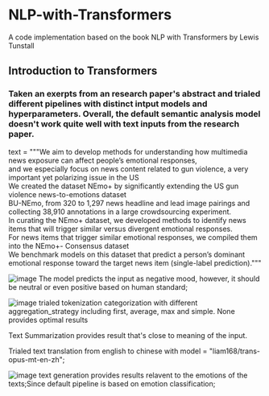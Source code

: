 # NLP-with-Transformers
A code implementation based on the book NLP with Transformers by Lewis Tunstall

## Introduction to Transformers
### Taken an exerpts from an research paper's abstract and trialed different pipelines with distinct intput models and hyperparameters. Overall, the default semantic analysis model doesn't work quite well with text inputs from the research paper.

text = """We aim to develop methods for understanding how multimedia news exposure can affect people’s emotional responses, \
and we especially focus on news content related to gun violence, a very important yet polarizing issue in the US \
We created the dataset NEmo+ by significantly extending the US gun violence news-to-emotions dataset \
BU-NEmo, from 320 to 1,297 news headline and lead image pairings and collecting 38,910 annotations in a large crowdsourcing experiment. \
In curating the NEmo+ dataset, we developed methods to identify news items that will trigger similar versus divergent emotional responses. \
For news items that trigger similar emotional responses, we compiled them into the NEmo+- Consensus dataset \
We benchmark models on this dataset that predict a person’s dominant emotional response toward the target news item (single-label prediction)."""

![image](https://user-images.githubusercontent.com/80212154/230265848-8c43230a-e838-4442-ace9-5bd4a97f66fa.png)
The model predicts the input as negative mood, however, it should be neutral or even positive based on human standard;

![image](https://user-images.githubusercontent.com/80212154/230266516-cfc8c6c5-60e8-4767-a346-19e16f584f6e.png)
trialed tokenization categorization with different aggregation_strategy including first, average, max and simple. None provides optimal results

Text Summarization provides result that's close to meaning of the input.

Trialed text translation from english to chinese with model = "liam168/trans-opus-mt-en-zh";

![image](https://user-images.githubusercontent.com/80212154/230267075-97401806-97eb-4502-988c-e804b39f5ab6.png)
text generation provides results relavent to the emotions of the texts;Since default pipeline is based on emotion classification;
